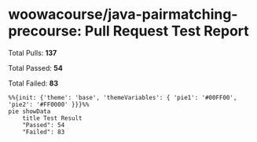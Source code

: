# woowacourse/java-pairmatching-precourse: Pull Request Test Report

Total Pulls: **137**

Total Passed: **54**

Total Failed: **83**

```mermaid
%%{init: {'theme': 'base', 'themeVariables': { 'pie1': '#00FF00', 'pie2': '#FF0000' }}}%%
pie showData
    title Test Result
    "Passed": 54
    "Failed": 83
```
